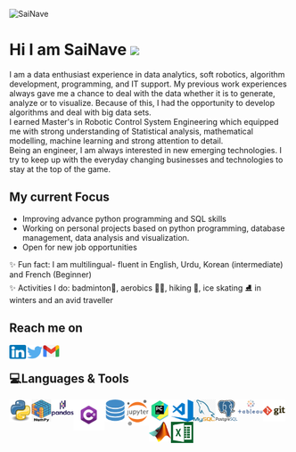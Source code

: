 </a><img src="https://komarev.com/ghpvc/?username=SaiNave&style=flat&label=Profile visits" alt="SaiNave" /></a>
<!--</a>[![Visits Badge](https://badges.pufler.dev/years/SaiNave)](https://badges.pufler.dev)</a>!-->
# Hi I am SaiNave <img src="https://media.giphy.com/media/hvRJCLFzcasrR4ia7z/giphy.gif" width="30px">
I am a data enthusiast experience in  data analytics, soft robotics, algorithm development, programming, and IT support. 
My previous work experiences always gave me a chance to deal with the data  whether it is to generate, analyze or to visualize. 
Because of this, I had the opportunity to develop algorithms and deal with big data sets.<br/>
I earned Master's in Robotic Control System Engineering which equipped me with strong understanding of Statistical analysis, mathematical modelling, machine learning and strong attention to detail.<br/>
Being an engineer, I am always interested in new emerging technologies. I try to keep up with the everyday changing businesses and technologies to stay at the top of the game.

## My current Focus
- Improving advance python programming and SQL skills
- Working on personal projects based on python programming, database management, data analysis and visualization.
- Open for new job opportunities

✨ Fun fact: I am multilingual- fluent in English, Urdu, Korean (intermediate) and French (Beginner)
</br>✨ Activities I do: badminton🏸, aerobics 🏃‍♀️, hiking 🥾, ice skating ⛸️ in winters and an avid traveller

## Reach me on
[<img align ="left" alt="SaiNave's LinkedIN" height ="25" width="30" src="logos/linkedin_icon.png"/>](https://www.linkedin.com/in/sairah-naveed)
[<img align ="left" alt="SaiNave's Twitter" heightt ="25" width="30" src="logos/twitter_icon.png"/>](https://twitter.com/NaveedSairah)
[<img align ="left" alt="g_logo" width="30" src="logos/g_logo.png"/>](mailto:nave.sai25@gmail.com)
<br/>

## 💻Languages & Tools
</p> 
<img align="left" alt= "python_logo" width="40" src="logos/python_logo.png" />
<img align="left" alt= "numpy_logo" Height = "40" width="35" src="logos/numpy.png" />
<img align="left" alt= "pandas_logo" width="40" src="logos/pandas.png" />
<img align="left" alt= "Csharp_Logo" width="55" src="logos/Csharp_Logo.png"/ >
<img align="left" alt= "sql_logo" width="40" src="logos/sql_logo.png" />
<img align="left" alt= "Jupyter_logo" width="40" src="logos/Jupyter_logo.png" />
<img align="left" alt= "pycharm_logo" width="40" src="logos/pycharm_logo.png" />
<img align="left" alt= "vscode_logo" width="40" src="logos/vscode_logo.png" />
<img align="left" alt= "my_sql_logo" width="40" src="logos/my_sql_logo.png" />
<img align="left" alt= "postgresql_logo" width="40" src="logos/postgresql_logo.png" />
<img align="left" alt= "Tableau_logo" width="45" src="logos/Tableau_logo.png" />
<img align="left" alt= "git_logo" width="40" src="logos/git_logo.png" />
<img align="left" alt= "Maltab_Logo" width="40" src="logos/Matlab_Logo.png" />
<img align="left" alt= "excel" width="40" src="logos/excel.png" /> 
</p>
<br />
<br />
<br />
<!--<p align="left"><img align="center" src="https://github-readme-stats.vercel.app/api?username=SaiNave&theme=light&show_icons=true" alt="SaiNave" /></p>!-->




                                                                                                                                         





